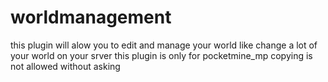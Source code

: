 # worldmanagement
this plugin will alow you to edit and manage your world like change  a lot of your world on your srver this plugin is only for pocketmine_mp copying is not allowed without asking
